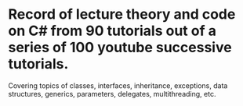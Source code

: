 # Record of lecture theory and code on C# from 90 tutorials out of a series of 100 youtube successive tutorials. 
Covering topics of classes, interfaces, inheritance, exceptions, data structures, generics, parameters, delegates, multithreading, etc.

